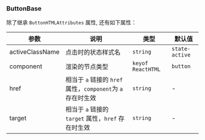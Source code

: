 
### ButtonBase

除了继承 `ButtonHTMLAttributes` 属性, 还有如下属性：

| 参数	|说明	|类型	|默认值
| --- | --- | --- | ---
| activeClassName | 点击时的状态样式名 | `string` | `state-active`
| component | 渲染的节点类型 | `keyof ReactHTML` | `button`
| href | 相当于 `a` 链接的 `href` 属性，`component`为 `a` 存在时生效 | `string` | -
| target | 相当于 `a` 链接的 `target` 属性，`href` 存在时生效 | `string` | -

